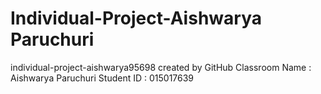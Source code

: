 # Individual-Project-Aishwarya Paruchuri
individual-project-aishwarya95698 created by GitHub Classroom
Name : Aishwarya Paruchuri
Student ID : 015017639
